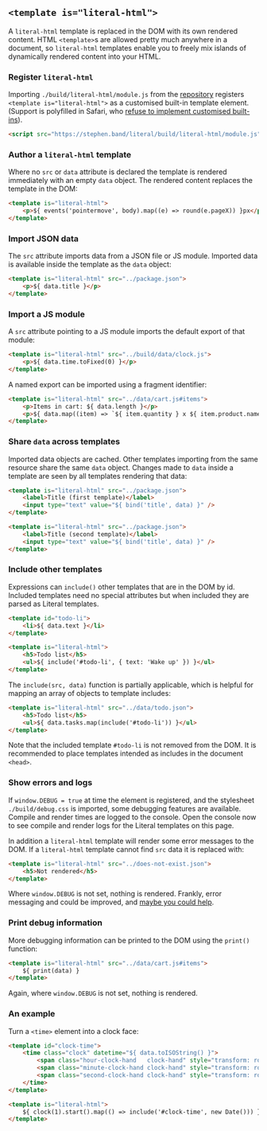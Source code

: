 
## `<template is="literal-html">`

A `literal-html` template is replaced in the DOM with its own rendered content.
HTML `<template>`s are allowed pretty much anywhere in a document, so
`literal-html` templates enable you to freely mix islands of dynamically
rendered content into your HTML.


### Register `literal-html`

Importing `./build/literal-html/module.js` from the [repository](https://github.com/stephband/literal/)
registers `<template is="literal-html">` as a customised built-in template
element. (Support is polyfilled in Safari, who [refuse to implement customised built-ins](https://github.com/WebKit/standards-positions/issues/97])).

```html
<script src="https://stephen.band/literal/build/literal-html/module.js" type="module"></script>
```


### Author a `literal-html` template

Where no `src` or `data` attribute is declared the template is rendered
immediately with an empty `data` object. The rendered content replaces the
template in the DOM:

```html
<template is="literal-html">
    <p>${ events('pointermove', body).map((e) => round(e.pageX)) }px</p>
</template>
```
<div class="demo-block block">
<template is="literal-html">
    <p>${ events('pointermove', body).map((e) => round(e.pageX)) }px</p>
</template>
</div>


### Import JSON data

The `src` attribute imports data from a JSON file or JS module. Imported data
is available inside the template as the `data` object:

```html
<template is="literal-html" src="../package.json">
    <p>${ data.title }</p>
</template>
```
<div class="demo-block block">
<template is="literal-html" src="../package.json">
    <p>${ data.title }</p>
</template>
</div>


### Import a JS module

A `src` attribute pointing to a JS module imports the default export of that
module:

```html
<template is="literal-html" src="../build/data/clock.js">
    <p>${ data.time.toFixed(0) }</p>
</template>
```
<div class="demo-block block">
<template is="literal-html" src="../build/data/clock.js">
    <p>${ data.time.toFixed(0) }</p>
</template>
</div>

A named export can be imported using a fragment identifier:

```html
<template is="literal-html" src="../data/cart.js#items">
    <p>Items in cart: ${ data.length }</p>
    <p>${ data.map((item) => `${ item.quantity } x ${ item.product.name }`).join(', ') }</p>
</template>
```
<div class="demo-block block">
<template is="literal-html" src="../data/cart.js#items">
    <p>Items in cart: ${ data.length }</p>
    <p>${ data.map((item) => `${ item.quantity } x ${ item.product.name }`).join(', ') }</p>
</template>
</div>


### Share `data` across templates

Imported data objects are cached. Other templates importing from the same
resource share the same `data` object. Changes made to `data` inside a template
are seen by all templates rendering that data:

```html
<template is="literal-html" src="../package.json">
    <label>Title (first template)</label>
    <input type="text" value="${ bind('title', data) }" />
</template>

<template is="literal-html" src="../package.json">
    <label>Title (second template)</label>
    <input type="text" value="${ bind('title', data) }" />
</template>
```
<div class="demo-block block">
<template is="literal-html" src="../package.json">
    <label>Title (first template)</label>
    <input type="text" value="${ bind('title', data) }" />
</template>

<template is="literal-html" src="../package.json">
    <label>Title (second template)</label>
    <input type="text" value="${ bind('title', data) }" />
</template>
</div>


### Include other templates

Expressions can `include()` other templates that are in the DOM by id. Included
templates need no special attributes but when included they are parsed as
Literal templates.

```html
<template id="todo-li">
    <li>${ data.text }</li>
</template>

<template is="literal-html">
    <h5>Todo list</h5>
    <ul>${ include('#todo-li', { text: 'Wake up' }) }</ul>
</template>
```
<div class="demo-block block">
<template is="literal-html">
    <h5>Todo list</h5>
    <ul>${ include('#todo-li', { text: 'Wake up' }) }</ul>
</template>
<template id="todo-li">
    <li>${ data.text }</li>
</template>
</div>


The `include(src, data)` function is partially applicable, which is helpful for
mapping an array of objects to template includes:

```html
<template is="literal-html" src="../data/todo.json">
    <h5>Todo list</h5>
    <ul>${ data.tasks.map(include('#todo-li')) }</ul>
</template>
```
<div class="demo-block block">
<template is="literal-html" src="../data/todo.json">
    <h5>Todo list</h5>
    <ul>${ data.tasks.map(include('#todo-li')) }</ul>
</template>
</div>

Note that the included template `#todo-li` is not removed from the DOM. It is
recommended to place templates intended as includes in the document `<head>`.


### Show errors and logs

If `window.DEBUG = true` at time the element is registered, and the stylesheet
`./build/debug.css` is imported, some debugging features are available. Compile
and render times are logged to the console. Open the console now to see compile
and render logs for the Literal templates on this page.

In addition a `literal-html` template will render some error messages to the
DOM. If a `literal-html` template cannot find `src` data it is replaced with:

```html
<template is="literal-html" src="../does-not-exist.json">
    <h5>Not rendered</h5>
</template>
```
<div class="demo-block block">
<template is="literal-html" src="../does-not-exist.json">
    <h5>Not rendered</h5>
</template>
</div>

Where `window.DEBUG` is not set, nothing is rendered. Frankly, error messaging
and could be improved, and [maybe you could help](https://github.com/stephband/literal/).


### Print debug information

More debugging information can be printed to the DOM using the `print()` function:

```html
<template is="literal-html" src="../data/cart.js#items">
    ${ print(data) }
</template>
```
<div class="demo-block block">
<template is="literal-html" src="../data/cart.js#items">
    ${ print(data) }
</template>
</div>

Again, where `window.DEBUG` is not set, nothing is rendered.


### An example

Turn a `<time>` element into a clock face:

```html
<template id="clock-time">
    <time class="clock" datetime="${ data.toISOString() }">
        <span class="hour-clock-hand   clock-hand" style="transform: rotate(${ 30 * (data.getHours()   % 12) }deg);">${ data.getHours()   } hours</span>
        <span class="minute-clock-hand clock-hand" style="transform: rotate(${ 6  * (data.getMinutes() % 60) }deg);">${ data.getMinutes() } minutes</span>
        <span class="second-clock-hand clock-hand" style="transform: rotate(${ 6  * (data.getSeconds() % 60) }deg);">${ data.getSeconds() } seconds</span>
    </time>
</template>

<template is="literal-html">
    ${ clock(1).start().map(() => include('#clock-time', new Date())) }
</template>
```
<div class="demo-block block">
<template id="clock-time">
    <time class="clock" datetime="${ data.toISOString() }">
        <span class="hour-clock-hand   clock-hand" style="transform: rotate(${ 30 * (data.getHours()   % 12) }deg);">${ data.getHours()   } hours</span>
        <span class="minute-clock-hand clock-hand" style="transform: rotate(${ 6  * (data.getMinutes() % 60) }deg);">${ data.getMinutes() } minutes</span>
        <span class="second-clock-hand clock-hand" style="transform: rotate(${ 6  * (data.getSeconds() % 60) }deg);">${ data.getSeconds() } seconds</span>
    </time>
</template>
<template is="literal-html">
    ${ clock(1).start().map(() => include('#clock-time', new Date())) }
</template>
</div>
